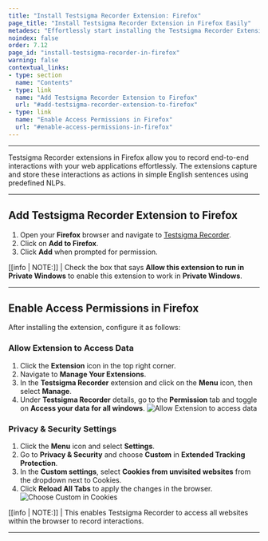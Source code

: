 ```yaml
---
title: "Install Testsigma Recorder Extension: Firefox"
page_title: "Install Testsigma Recorder Extension in Firefox Easily"
metadesc: "Effortlessly start installing the Testsigma Recorder Extension in Firefox. Follow simple steps to record interactions for efficient testing. Learn more now."
noindex: false
order: 7.12
page_id: "install-testsigma-recorder-in-firefox"
warning: false
contextual_links:
- type: section
  name: "Contents"
- type: link
  name: "Add Testsigma Recorder Extension to Firefox"
  url: "#add-testsigma-recorder-extension-to-firefox"
- type: link
  name: "Enable Access Permissions in Firefox"
  url: "#enable-access-permissions-in-firefox"
---
```


---

Testsigma Recorder extensions in Firefox allow you to record end-to-end interactions with your web applications effortlessly. The extensions capture and store these interactions as actions in simple English sentences using predefined NLPs.

---

## **Add Testsigma Recorder Extension to Firefox**

1. Open your **Firefox** browser and navigate to [Testsigma Recorder](https://addons.mozilla.org/en-US/firefox/).
2. Click on **Add to Firefox**.
3. Click **Add** when prompted for permission.

[[info | NOTE:]]
| Check the box that says **Allow this extension to run in Private Windows** to enable this extension to work in **Private Windows**.

---

## **Enable Access Permissions in Firefox**

After installing the extension, configure it as follows:

### **Allow Extension to Access Data**

1. Click the **Extension** icon in the top right corner.
2. Navigate to **Manage Your Extensions**.
3. In the **Testsigma Recorder** extension and click on the **Menu** icon, then select **Manage**.
4. Under **Testsigma Recorder** details, go to the **Permission** tab and toggle on **Access your data for all windows**. ![Allow Extension to access data](https://s3.amazonaws.com/static-docs.testsigma.com/new_images/projects/applications/config_firefox_extensions.gif)

### **Privacy & Security Settings** 

1. Click the **Menu** icon and select **Settings**.
2. Go to **Privacy & Security** and choose **Custom** in **Extended Tracking Protection**.
3. In the **Custom settings**, select **Cookies from unvisited websites** from the dropdown next to Cookies. 
4. Click **Reload All Tabs** to apply the changes in the browser. ![Choose Custom in Cookies](https://s3.amazonaws.com/static-docs.testsigma.com/new_images/projects/applications/privacy_firefox_custom.gif)

[[info | NOTE:]]
| This enables Testsigma Recorder to access all websites within the browser to record interactions. 

---

